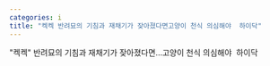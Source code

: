 ```yaml
---
categories: i
title: "켁켁 반려묘의 기침과 재채기가 잦아졌다면고양이 천식 의심해야  하이닥"
---
```

"켁켁" 반려묘의 기침과 재채기가 잦아졌다면...고양이 천식 의심해야&nbsp;&nbsp;하이닥